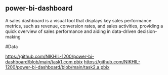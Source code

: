 ## power-bi-dashboard
A sales dashboard is a visual tool that displays key sales performance metrics, such as revenue, conversion rates, and sales activities, providing a quick overview of sales performance and aiding in data-driven decision-making



#Data 


https://github.com/NIKHIL-1200/power-bi-dashboard/blob/main/task1.com.pbix
https://github.com/NIKHIL-1200/power-bi-dashboard/blob/main/task2.a.pbix
